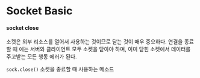 # Socket Basic

#### socket close

소켓은 외부 리소스를 열어서 사용하는 것이므로 닫는 것이 매우 중요하다. 연결을 종료할 때 에는 서버와 클라이언트 모두 소켓을 닫아야 하며, 이미 닫힌 소켓에서 데이터를 주고받는 모든 행동 에러가 된다.

`sock.close()` 소켓을 종료할 때 사용하는 메소드

